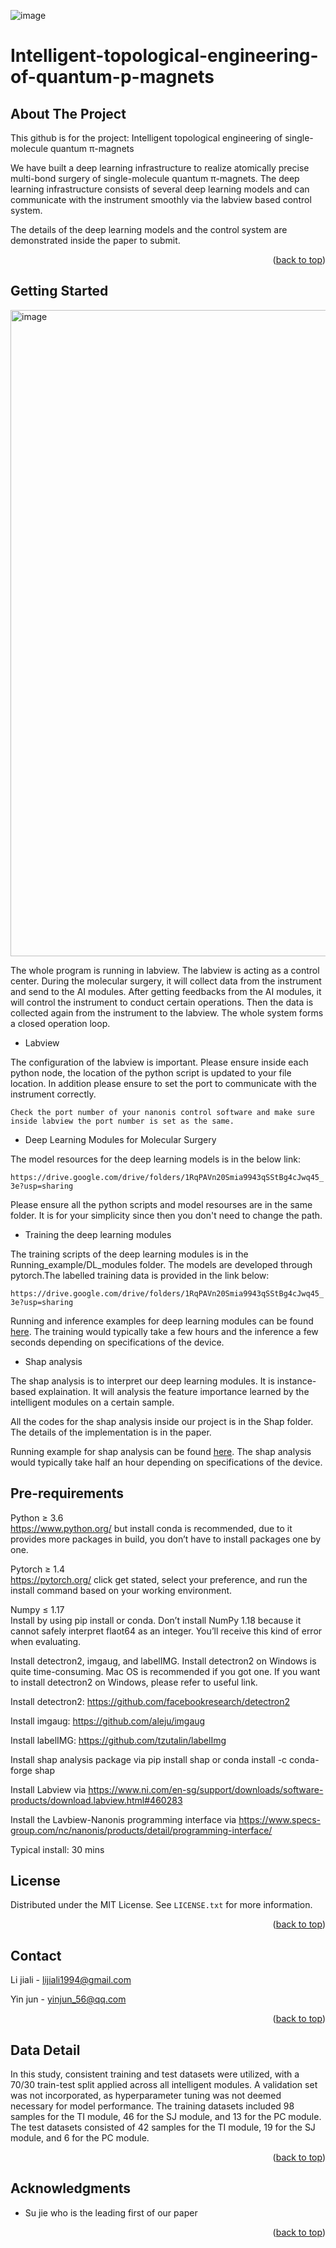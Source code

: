 ![image](https://github.com/jiali1025/Intelligent-topological-engineering-of-quantum-p-magnets/assets/44763317/d228eafd-0423-41c8-a734-80647225478a)<a name="readme-top"></a>
# Intelligent-topological-engineering-of-quantum-p-magnets




<!-- ABOUT THE PROJECT -->
## About The Project


This github is for the project: Intelligent topological engineering of single-molecule quantum π-magnets 

We have built a deep learning infrastructure to realize atomically precise multi-bond surgery of single-molecule quantum π-magnets. The deep learning infrastructure consists of several deep learning models and can communicate with the instrument smoothly via the labview based control system.

The details of the deep learning models and the control system are demonstrated inside the paper to submit. 


<p align="right">(<a href="#readme-top">back to top</a>)</p>


<!-- GETTING STARTED -->
## Getting Started

<img width="1034" alt="image" src="https://user-images.githubusercontent.com/44763317/183239091-daabfdec-5729-47d6-b08f-eb86c8be6a8a.png">


The whole program is running in labview. The labview is acting as a control center. During the molecular surgery, it will collect data from the instrument and send to the AI modules. After getting feedbacks from the AI modules, it will control the instrument to conduct certain operations. Then the data is collected again from the instrument to the labview. The whole system forms a closed operation loop.         

* Labview

The configuration of the labview is important. Please ensure inside each python node, the location of the python script is updated to your file location. In addition please ensure to set the port to communicate with the instrument correctly.

`
Check the port number of your nanonis control software and make sure inside labview the port number is set as the same.
`

* Deep Learning Modules for Molecular Surgery

The model resources for the deep learning models is in the below link:

`
https://drive.google.com/drive/folders/1RqPAVn20Smia9943qSStBg4cJwq45_3e?usp=sharing
`

Please ensure all the python scripts and model resourses are in the same folder. It is for your simplicity since then you don't need to change the path.


* Training the deep learning modules

The training scripts of the deep learning modules is in the Running_example/DL_modules folder. The models are developed through pytorch.The labelled training data is provided in the link below:

`
https://drive.google.com/drive/folders/1RqPAVn20Smia9943qSStBg4cJwq45_3e?usp=sharing
`

Running and inference examples for deep learning modules can be found [here](Running_example/DL_modules). The training would typically take a few hours and the inference a few seconds depending on specifications of the device.


* Shap analysis

The shap analysis is to interpret our deep learning modules. It is instance-based explaination. It will analysis the feature importance learned by the intelligent modules on a certain sample.

All the codes for the shap analysis inside our project is in the Shap folder. The details of the implementation is in the paper.

Running example for shap analysis can be found [here](Running_example/Shap). The shap analysis would typically take half an hour depending on specifications of the device.


## Pre-requirements
Python ≥ 3.6     
https://www.python.org/ but install conda is recommended, due to it provides more packages in build, you don’t have to install packages one by one.

Pytorch ≥ 1.4    
https://pytorch.org/ click get stated, select your preference, and run the install command based on your working environment.

Numpy ≤ 1.17   
Install by using pip install or conda. Don’t install NumPy 1.18 because it cannot safely interpret flaot64 as an integer. You’ll receive this kind of error when evaluating.

Install detectron2, imgaug, and labelIMG. Install detectron2 on Windows is quite time-consuming. Mac OS is recommended if you got one. If you want to install detectron2 on Windows, please refer to useful link.

Install detectron2: https://github.com/facebookresearch/detectron2

Install imgaug: https://github.com/aleju/imgaug

Install labelIMG: https://github.com/tzutalin/labelImg

Install shap analysis package via pip install shap or conda install -c conda-forge shap

Install Labview via https://www.ni.com/en-sg/support/downloads/software-products/download.labview.html#460283

Install the Lavbiew-Nanonis programming interface via https://www.specs-group.com/nc/nanonis/products/detail/programming-interface/

Typical install: 30 mins


<!-- LICENSE -->
## License

Distributed under the MIT License. See `LICENSE.txt` for more information.

<p align="right">(<a href="#readme-top">back to top</a>)</p>



<!-- CONTACT -->
## Contact

Li jiali - lijiali1994@gmail.com

Yin jun - yinjun_56@qq.com

<p align="right">(<a href="#readme-top">back to top</a>)</p>

<!-- Data Detail -->
## Data Detail

In this study, consistent training and test datasets were utilized, with a 70/30 train-test split applied across all intelligent modules. A validation set was not incorporated, as hyperparameter tuning was not deemed necessary for model performance. The training datasets included 98 samples for the TI module, 46 for the SJ module, and 13 for the PC module. The test datasets consisted of 42 samples for the TI module, 19 for the SJ module, and 6 for the PC module.

<p align="right">(<a href="#readme-top">back to top</a>)</p>



<!-- ACKNOWLEDGMENTS -->
## Acknowledgments

* Su jie who is the leading first of our paper

<p align="right">(<a href="#readme-top">back to top</a>)</p>



